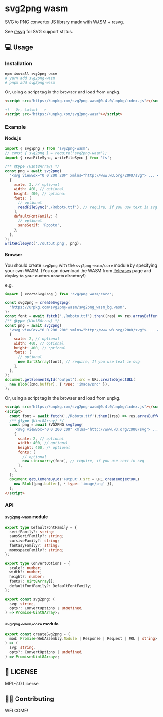 # svg2png wasm

SVG to PNG converter JS library made with WASM + [resvg](https://crates.io/crates/resvg).

See [resvg](https://github.com/RazrFalcon/resvg#svg-support) for SVG support status.

## 💻 Usage

### Installation

```sh
npm install svg2png-wasm
# yarn add svg2png-wasm
# pnpm add svg2png-wasm
```

Or, using a script tag in the browser and load from unpkg.

```html
<script src="https://unpkg.com/svg2png-wasm@0.4.0/unpkg/index.js"></script>

<!-- Or, latest -->
<script src="https://unpkg.com/svg2png-wasm"></script>
```

### Example

#### Node.js

```js
import { svg2png } from 'svg2png-wasm';
// const { svg2png } = require('svg2png-wasm');
import { readFileSync, writeFileSync } from 'fs';

/** @type {Uint8Array} */
const png = await svg2png(
  '<svg viewBox="0 0 200 200" xmlns="http://www.w3.org/2000/svg"> ... </svg>',
  {
    scale: 2, // optional
    width: 400, // optional
    height: 400, // optional
    fonts: [
      // optional
      readFileSync('./Roboto.ttf'), // require, If you use text in svg
    ],
    defaultFontFamily: {
      // optional
      sansSerif: 'Roboto',
    },
  },
);
writeFileSync('./output.png', png);
```

#### Browser

You should create `svg2png` with the `svg2png-wasm/core` module by specifying your own WASM.
(You can download the WASM from [Releases](https://github.com/ssssota/svg2png-wasm/releases) page and deploy to your custom assets directory!)

e.g.

```js
import { createSvg2png } from 'svg2png-wasm/core';

const svg2png = createSvg2png(
  'https://unpkg.com/svg2png-wasm/svg2png_wasm_bg.wasm',
);
const font = await fetch('./Roboto.ttf').then((res) => res.arrayBuffer());
/** @type {Uint8Array} */
const png = await svg2png(
  '<svg viewBox="0 0 200 200" xmlns="http://www.w3.org/2000/svg"> ... </svg>',
  {
    scale: 2, // optional
    width: 400, // optional
    height: 400, // optional
    fonts: [
      // optional
      new Uint8Array(font), // require, If you use text in svg
    ],
  },
);
document.getElementById('output').src = URL.createObjectURL(
  new Blob([png.buffer], { type: 'image/png' }),
);
```

Or, using a script tag in the browser and load from unpkg.

```html
<script src="https://unpkg.com/svg2png-wasm@0.4.0/unpkg/index.js"></script>
<script>
  const font = await fetch('./Roboto.ttf').then((res) => res.arrayBuffer());
  /** @type {Uint8Array} */
  const png = await SVG2PNG.svg2png(
    '<svg viewBox="0 0 200 200" xmlns="http://www.w3.org/2000/svg"> ... </svg>',
    {
      scale: 2, // optional
      width: 400, // optional
      height: 400, // optional
      fonts: [
        // optional
        new Uint8Array(font), // require, If you use text in svg
      ],
    },
  );
  document.getElementById('output').src = URL.createObjectURL(
    new Blob([png.buffer], { type: 'image/png' }),
  );
</script>
```

### API

#### `svg2png-wasm` module

```ts
export type DefaultFontFamily = {
  serifFamily?: string;
  sansSerifFamily?: string;
  cursiveFamily?: string;
  fantasyFamily?: string;
  monospaceFamily?: string;
};

export type ConvertOptions = {
  scale?: number;
  width?: number;
  height?: number;
  fonts?: Uint8Array[];
  defaultFontFamily?: DefaultFontFamily;
};

export const svg2png: (
  svg: string,
  opts?: ConvertOptions | undefined,
) => Promise<Uint8Array>;
```

#### `svg2png-wasm/core` module

```ts
export const createSvg2png = (
  mod: Promise<WebAssembly.Module | Response | Request | URL | string> | WebAssembly.Module | Response | Request | URL | string
) => (
  svg: string,
  opts?: ConvertOptions | undefined,
) => Promise<Uint8Array>;
```

## 📄 LICENSE

MPL-2.0 License

## 🙋‍♂️ Contributing

WELCOME!
